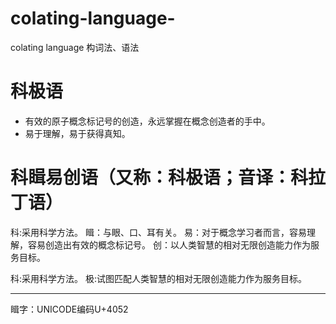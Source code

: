 # colating-language-
colating language 构词法、语法

# 科极语
- 有效的原子概念标记号的创造，永远掌握在概念创造者的手中。
- 易于理解，易于获得真知。

# 科䁒易创语（又称：科极语；音译：科拉丁语）
科:采用科学方法。
䁒：与眼、口、耳有关。
易：对于概念学习者而言，容易理解，容易创造出有效的概念标记号。
创：以人类智慧的相对无限创造能力作为服务目标。

科:采用科学方法。
极:试图匹配人类智慧的相对无限创造能力作为服务目标。

---
䁒字：UNICODE编码U+4052
